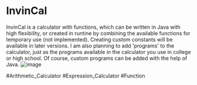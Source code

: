 # InvinCal
InvinCal is a calculator with functions, which can be written in Java with high flexibility, or created in runtine by combining the available functions for temporary use (not implemented). Creating custom constants will be available in later versions. I am also planning to add 'programs' to the calculator, just as the programs available in the calculator you use in college or high school. Of course, custom programs can be added with the help of Java.
![image](https://github.com/Samiingcreeper/InvinCal/blob/main/InvinCal.png)

#Arithmetic_Calculator
#Expression_Calculator
#Function
